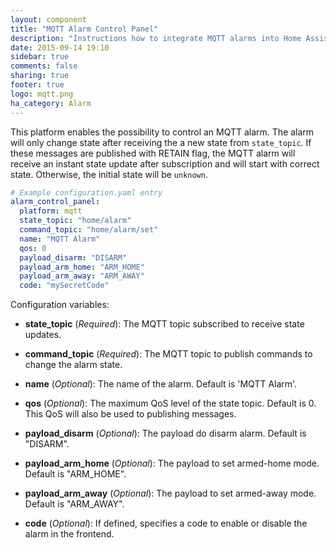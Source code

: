 ```yaml
---
layout: component
title: "MQTT Alarm Control Panel"
description: "Instructions how to integrate MQTT alarms into Home Assistant."
date: 2015-09-14 19:10
sidebar: true
comments: false
sharing: true
footer: true
logo: mqtt.png
ha_category: Alarm
---
```



This platform enables the possibility to control an MQTT alarm. The alarm will only change state after
receiving the a new state from `state_topic`. If these messages are published with RETAIN flag, the MQTT
alarm will receive an instant state update after subscription and will start with correct state. Otherwise,
the initial state will be `unknown`.

```yaml
# Example configuration.yaml entry
alarm_control_panel:
  platform: mqtt
  state_topic: "home/alarm"
  command_topic: "home/alarm/set"
  name: "MQTT Alarm"
  qos: 0
  payload_disarm: "DISARM"
  payload_arm_home: "ARM_HOME"
  payload_arm_away: "ARM_AWAY"
  code: "mySecretCode"
```

Configuration variables:

- **state_topic** (*Required*): The MQTT topic subscribed to receive state updates.
- **command_topic** (*Required*): The MQTT topic to publish commands to change the alarm state.

- **name** (*Optional*): The name of the alarm. Default is 'MQTT Alarm'.
- **qos** (*Optional*): The maximum QoS level of the state topic. Default is 0. This QoS will also be used to publishing messages.
- **payload_disarm** (*Optional*): The payload do disarm alarm. Default is "DISARM".
- **payload_arm_home** (*Optional*): The payload to set armed-home mode. Default is "ARM_HOME".
- **payload_arm_away** (*Optional*): The payload to set armed-away mode. Default is "ARM_AWAY".
- **code** (*Optional*): If defined, specifies a code to enable or disable the alarm in the frontend.

